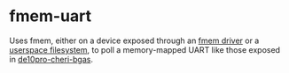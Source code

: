 # fmem-uart

Uses fmem, either on a device exposed through an [fmem driver](https://github.com/CTSRD-CHERI/freebsd-morello/blob/stratix10/sys/arm64/intel/fmem.c) or a [userspace filesystem](https://github.com/CTSRD-CHERI/cheri-bgas-fuse-devfs), to poll a memory-mapped UART like those exposed in [de10pro-cheri-bgas](https://github.com/CTSRD-CHERI/DE10Pro-cheri-bgas/blob/d82c060ed27b766fb2a01fd1162a1f1998513154/bluespec/CHERI_BGAS_System.bsv#L398).

